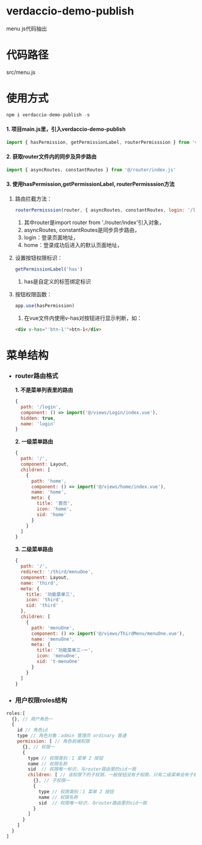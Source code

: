 # verdaccio-demo-publish
menu js代码抽出

# 代码路径
src/menu.js

# 使用方式
  ```js
  npm i verdaccio-demo-publish -s
  ```


  #### 1. 项目main.js里，引入verdaccio-demo-publish
  ```js
  import { hasPermission, getPermissionLabel, routerPermisssion } from 'verdaccio-demo-publish'
  ```

  #### 2. 获取router文件内的同步及异步路由
  ```js
  import { asyncRoutes, constantRoutes } from '@/router/index.js'
  ```

  #### 3. 使用hasPermission,getPermissionLabel, routerPermisssion方法
  
  1. 路由拦截方法：
  
      ```javascript
      routerPermisssion(router, { asyncRoutes, constantRoutes, login: '/login', home: '/home' })
      ```
      
      1. 其中router是import router from './router/index'引入对象，
      2. asyncRoutes, constantRoutes是同步异步路由，
      3. login：登录页面地址，
      4. home：登录成功后进入的默认页面地址，

  2. 设置按钮权限标识：
  
      ```javascript
      getPermissionLabel('has')
      ```
      1. has是自定义的标签绑定标识
        
  3. 按钮权限函数：
  
      ```javascript
      app.use(hasPermission)
      ```
        1. 在vue文件内使用v-has对按钮进行显示判断，如：
        ```html
        <div v-has="'btn-1'">btn-1</div>
        ```

# 菜单结构
  * ### router路由格式
  
    **1. 不是菜单列表里的路由**
      ```js
      {
        path: '/login',
        component: () => import('@/views/Login/index.vue'),
        hidden: true,
        name: 'login'
      }
      ```
 
    **2. 一级菜单路由**
      ```js
      {
        path: '/',
        component: Layout,
        children: [
          {
            path: 'home',
            component: () => import('@/views/home/index.vue'),
            name: 'home',
            meta: {
              title: '首页',
              icon: 'home',
              sid: 'home'
            }
          }
        ]
      }
      ```
 
    **3. 二级菜单路由**
    ```js
    {
      path: '/',
      redirect: '/third/menuOne',
      component: Layout,
      name: 'third',
      meta: {
        title: '功能菜单三',
        icon: 'third',
        sid: 'third'
      },
      children: [
        {
          path: 'menuOne',
          component: () => import('@/views/ThirdMenu/menuOne.vue'),
          name: 'menuOne',
          meta: {
            title: '功能菜单三-一',
            icon: 'menuOne',
            sid: 't-menuOne'
          }
        }
      ]
    }
    ```
 
  * ### 用户权限roles结构
  ```js  
  roles:[
    {}, // 用户角色一
    {
      id // 角色id
      type // 角色对象：admin 管理员 ordinary 普通
      permission: [ // 角色前端权限
        {}, // 权限一
        {
          type // 权限类别：1 菜单 2 按钮
          name // 权限名称
          sid  // 权限唯一标识，与router路由里的sid一致
          children: [ // 该权限下的子权限，一般按钮没有子权限，只有二级菜单会有子权限存在
            {}, // 子权限一
            {
              type // 权限类别：1 菜单 2 按钮
              name // 权限名称
              sid  // 权限唯一标识，与router路由里的sid一致
            }
          ]
        }
      ]
    }
  ]
  ```

